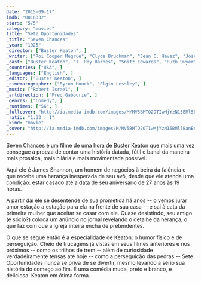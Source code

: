 ```yaml
---
date: "2015-09-17"
imdb: "0016332"
stars: "5/5"
category: "movies"
title: "Sete Oportunidades"
_title: "Seven Chances"
_year: "1925"
_director: ["Buster Keaton", ]
_writer: ["Roi Cooper Megrue", "Clyde Bruckman", "Jean C. Havez", "Joseph A. Mitchell", ]
_cast: ["Buster Keaton", "T. Roy Barnes", "Snitz Edwards", "Ruth Dwyer", "Frances Raymond", "Erwin Connelly", "Jules Cowles", "Jean Arthur", "Lori Bara", ]
_countries: ["USA", ]
_languages: ["English", ]
_editor: ["Buster Keaton", ]
_cinematographer: ["Byron Houck", "Elgin Lessley", ]
_music: ["Robert Israel", ]
_artdirection: ["Fred Gabourie", ]
_genres: ["Comedy", ]
_runtimes: ["56", ]
_fullcover: "http://ia.media-imdb.com/images/M/MV5BMTQ2OTIwMjYzN15BMl5BanBnXkFtZTgwOTExMTYxMjE@.jpg"
_ratio: "1.33 : 1"
_kind: "movie"
_cover: "http://ia.media-imdb.com/images/M/MV5BMTQ2OTIwMjYzN15BMl5BanBnXkFtZTgwOTExMTYxMjE@._V1._SX89_SY140_.jpg"
---
```

Seven Chances é um filme de uma hora de Buster Keaton que mais uma vez consegue a proeza de contar uma história datada, fútil e banal da maneira mais prosaica, mais hilária e mais movimentada possível.

Aqui ele é James Shannon, um homem de negócios à beira da falência e que recebe uma herança inesperada de seu avô, desde que ele atenda uma condição: estar casado até a data de seu aniversário de 27 anos às 19 horas.

A partir daí ele se desentende de sua prometida há anos -- o vemos jurar amor estação a estação para ela na frente de sua casa -- e sai à cata da primeira mulher que aceitar se casar com ele. Quase desistindo, seu amigo (e sócio?) coloca um anúncio no jornal revelando o detalhe da herança, o que faz com que a igreja inteira encha de pretendentes.

O que se segue então é a especialidade de Keaton: o humor físico e de perseguição. Cheio de trucagens já vistas em seus filmes anteriores e nos próximos -- como os trilhos de trem -- além de curiosidade verdadeiramente tensas até hoje -- como a perseguição das pedras -- Sete Oportunidades nunca se priva de se divertir, mesmo levando a sério sua história do começo ao fim. É uma comédia muda, preto e branco, e deliciosa. Keaton em ótima forma.
